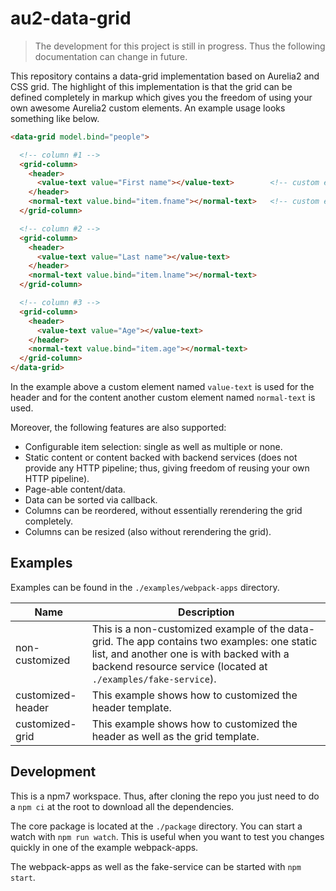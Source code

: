 # au2-data-grid

> The development for this project is still in progress. Thus the following documentation can change in future.

This repository contains a data-grid implementation based on Aurelia2 and CSS grid. The highlight of this implementation is that the grid can be defined completely in markup which gives you the freedom of using your own awesome Aurelia2 custom elements. An example usage looks something like below.

```html
<data-grid model.bind="people">

  <!-- column #1 -->
  <grid-column>
    <header>
      <value-text value="First name"></value-text>        <!-- custom element -->
    </header>
    <normal-text value.bind="item.fname"></normal-text>   <!-- custom element -->
  </grid-column>

  <!-- column #2 -->
  <grid-column>
    <header>
      <value-text value="Last name"></value-text>
    </header>
    <normal-text value.bind="item.lname"></normal-text>
  </grid-column>

  <!-- column #3 -->
  <grid-column>
    <header>
      <value-text value="Age"></value-text>
    </header>
    <normal-text value.bind="item.age"></normal-text>
  </grid-column>
</data-grid>
```
In the example above a custom element named `value-text` is used for the header and for the content another custom element named `normal-text` is used.

Moreover, the following features are also supported:

- Configurable item selection: single as well as multiple or none.
- Static content or content backed with backend services (does not provide any HTTP pipeline; thus, giving freedom of reusing your own HTTP pipeline).
- Page-able content/data.
- Data can be sorted via callback.
- Columns can be reordered, without essentially rerendering the grid completely.
- Columns can be resized (also without rerendering the grid).

## Examples

Examples can be found in the `./examples/webpack-apps` directory.

| Name           | Description                                                                                                                                                        |
| -------------- | ------------------------------------------------------------------------------------------------------------------------------------------------------------------ |
| non-customized | This is a non-customized example of the data-grid. The app contains two examples: one static list, and another one is with backed with a backend resource service (located at `./examples/fake-service`). |
| customized-header | This example shows how to customized the header template. |
| customized-grid | This example shows how to customized the header as well as the grid template. |


## Development

This is a npm7 workspace.
Thus, after cloning the repo you just need to do a `npm ci` at the root to download all the dependencies.

The core package is located at the `./package` directory.
You can start a watch with `npm run watch`. This is useful when you want to test you changes quickly in one of the example webpack-apps.

The webpack-apps as well as the fake-service can be started with `npm start`.